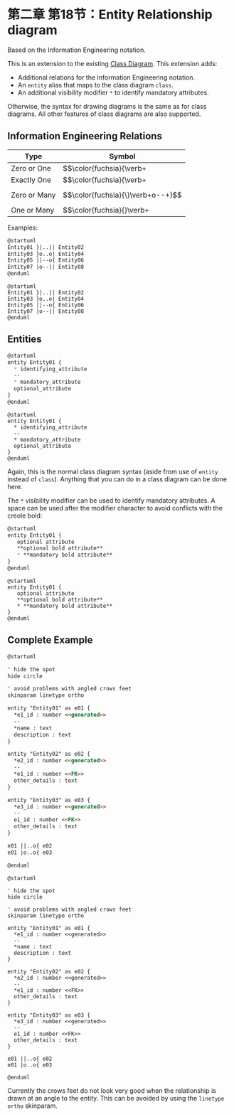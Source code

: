 # 第二章 第18节：Entity Relationship diagram

Based on the Information Engineering notation.  

This is an extension to the existing [Class Diagram](https://plantuml.com/zh/class-diagram). This extension adds:  

- Additional relations for the Information Engineering notation.
- An `entity` alias that maps to the class diagram `class`.
- An additional visibility modifier `*` to identify mandatory attributes.  

Otherwise, the syntax for drawing diagrams is the same as for class diagrams. All other features of class diagrams are also supported.

## Information Engineering Relations

| **Type**     | **Symbol** |
| ------------ | ---------- |
| Zero or One  | $$\color{fuchsia}{\verb+|o--+}$$     |
| Exactly One  | $$\color{fuchsia}{\verb+||--+}$$     |
| Zero or Many | $$\color{fuchsia}{\}\verb+o--+}$$ |
| One or Many  | $$\color{fuchsia}{\}\verb+|--+}$$ |

Examples:

```markdown
@startuml
Entity01 }|..|| Entity02
Entity03 }o..o| Entity04
Entity05 ||--o{ Entity06
Entity07 |o--|| Entity08
@enduml
```

```plantuml
@startuml
Entity01 }|..|| Entity02
Entity03 }o..o| Entity04
Entity05 ||--o{ Entity06
Entity07 |o--|| Entity08
@enduml
```

## Entities

```markdown
@startuml
entity Entity01 {
  * identifying_attribute
  --
  * mandatory_attribute
  optional_attribute
}
@enduml
```

```plantuml
@startuml
entity Entity01 {
  * identifying_attribute
  --
  * mandatory_attribute
  optional_attribute
}
@enduml
```

Again, this is the normal class diagram syntax (aside from use of `entity` instead of `class`). Anything that you can do in a class diagram can be done here.  

The `*` visibility modifier can be used to identify mandatory attributes. A space can be used after the modifier character to avoid conflicts with the creole bold:  

```markdown
@startuml
entity Entity01 {
   optional attribute
   **optional bold attribute**
   * **mandatory bold attribute**
}
@enduml
```

```plantuml
@startuml
entity Entity01 {
   optional attribute
   **optional bold attribute**
   * **mandatory bold attribute**
}
@enduml
```

## Complete Example

```markdown
@startuml

' hide the spot
hide circle

' avoid problems with angled crows feet
skinparam linetype ortho

entity "Entity01" as e01 {
  *e1_id : number <<generated>>
  --
  *name : text
  description : text
}

entity "Entity02" as e02 {
  *e2_id : number <<generated>>
  --
  *e1_id : number <<FK>>
  other_details : text
}

entity "Entity03" as e03 {
  *e3_id : number <<generated>>
  --
  e1_id : number <<FK>>
  other_details : text
}

e01 ||..o{ e02
e01 |o..o{ e03

@enduml
```

```plantuml
@startuml

' hide the spot
hide circle

' avoid problems with angled crows feet
skinparam linetype ortho

entity "Entity01" as e01 {
  *e1_id : number <<generated>>
  --
  *name : text
  description : text
}

entity "Entity02" as e02 {
  *e2_id : number <<generated>>
  --
  *e1_id : number <<FK>>
  other_details : text
}

entity "Entity03" as e03 {
  *e3_id : number <<generated>>
  --
  e1_id : number <<FK>>
  other_details : text
}

e01 ||..o{ e02
e01 |o..o{ e03

@enduml
```

Currently the crows feet do not look very good when the relationship is drawn at an angle to the entity. This can be avoided by using the `linetype ortho` skinparam.
